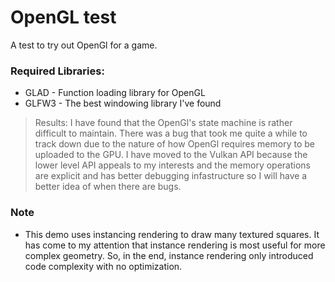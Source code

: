 # OpenGL test
A test to try out OpenGl for a game.

### Required Libraries:
* GLAD - Function loading library for OpenGL
* GLFW3 - The best windowing library I've found

>Results: I have found that the OpenGl's state machine is rather difficult to maintain. There was a bug that took me 
quite a while to track down due to the nature of how OpenGl requires memory to be uploaded to the GPU. I have moved
to the Vulkan API because the lower level API appeals to my interests and the memory operations are explicit and has
better debugging infastructure so I will have a better idea of when there are bugs.

### Note
* This demo uses instancing rendering to draw many textured squares. It has come to my attention that instance rendering is most useful
for more complex geometry. So, in the end, instance rendering only introduced code complexity with no optimization.
